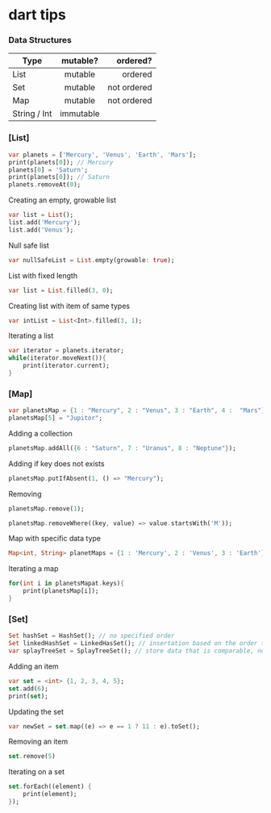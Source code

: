 # dart tips

### Data Structures

| Type          | mutable?      | ordered?    |
| ------------- |:-------------:| ----------: |
| List          | mutable       | ordered     |
| Set           | mutable       | not ordered |
| Map           | mutable       | not ordered |
| String / Int  | immutable     |             |

### [List]
```dart
var planets = ['Mercury', 'Venus', 'Earth', 'Mars'];
print(planets[0]); // Mercury
planets[0] = 'Saturn';
print(planets[0]); // Saturn
planets.removeAt(0);
```
Creating an empty, growable list
```dart
var list = List();
list.add('Mercury');
list.add('Venus'); 
```
Null safe list
```dart
var nullSafeList = List.empty(growable: true);
```
List with fixed length
```dart
var list = List.filled(3, 0);
```
Creating list with item of same types
```dart
var intList = List<Int>.filled(3, 1);
```
Iterating a list
```dart
var iterator = planets.iterator;
while(iterator.moveNext()){
    print(iterator.current);
}
```

### [Map]
```dart
var planetsMap = {1 : "Mercury", 2 : "Venus", 3 : "Earth", 4 :  "Mars"};
planetsMap[5] = "Jupitor";
```
Adding a collection
```dart
planetsMap.addAll({6 : "Saturn", 7 : "Uranus", 8 : "Neptune"});
```
Adding if key does not exists
```dart
planetsMap.putIfAbsent(1, () => "Mercury");
```
Removing
```dart
planetsMap.remove(1);

planetsMap.removeWhere((key, value) => value.startsWith('M'));
```
Map with specific data type
```dart
Map<int, String> planetMaps = {1 : 'Mercury', 2 : 'Venus', 3 : 'Earth'};
```
Iterating a map
```dart
for(int i in planetsMapat.keys){
    print(planetsMap[i]);
}
```

### [Set]
```dart
Set hashSet = HashSet(); // no specified order
Set linkedHashSet = LinkedHasSet(); // insertation based on the order the items
var splayTreeSet = SplayTreeSet(); // store data that is comparable, no null values permitted
```
Adding an item
```dart
var set = <int> {1, 2, 3, 4, 5};
set.add(6);
print(set);
```
Updating the set
```dart
var newSet = set.map((e) => e == 1 ? 11 : e).toSet();
```
Removing an item
```dart
set.remove(5)
```
Iterating on a set
```dart
set.forEach((element) {
    print(element);
});
```